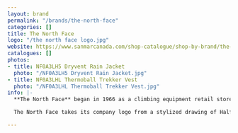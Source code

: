 ```yaml
---
layout: brand
permalink: "/brands/the-north-face"
categories: []
title: The North Face
logo: "/the north face logo.jpg"
website: https://www.sanmarcanada.com/shop-catalogue/shop-by-brand/the-north-face-reg.html
catalogues: []
photos:
- title: NF0A3LH5 Dryvent Rain Jacket
  photo: "/NF0A3LH5 Dryvent Rain Jacket.jpg"
- title: NF0A3LHL Thermoball Trekker Vest
  photo: "/NF0A3LHL Thermoball Trekker Vest.jpg"
info: |-
  **The North Face** began in 1966 as a climbing equipment retail store in San Francisco, founded by Douglas Tompkins and his wife, Susie Tompkins.

  The North Face takes its company logo from a stylized drawing of Half Dome, in Yosemite National Park.

---
```

